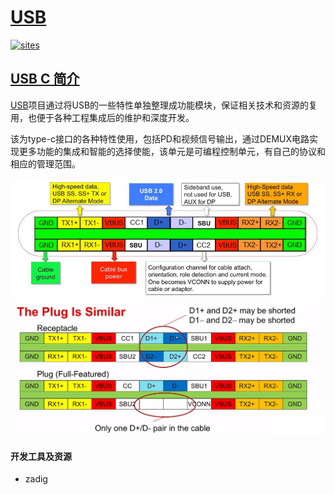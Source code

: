 ﻿# [USB](https://github.com/Qful/USB)

[![sites](http://182.61.61.133/link/resources/Qful.png)](http://www.Qful.net)
## [USB C 简介](https://github.com/Qful/USB)

[USB](https://github.com/Qful/USB)项目通过将USB的一些特性单独整理成功能模块，保证相关技术和资源的复用，也便于各种工程集成后的维护和深度开发。

该为type-c接口的各种特性使用，包括PD和视频信号输出，通过DEMUX电路实现更多功能的集成和智能的选择使能，该单元是可编程控制单元，有自己的协议和相应的管理范围。

[![sites](docs/1.png)](http://www.Qful.net)
[![sites](docs/2.png)](http://www.Qful.net)

#### 开发工具及资源

* zadig

